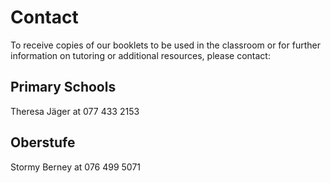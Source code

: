 # Contact


To receive copies of our booklets to be used in the classroom or for further information on tutoring or additional resources, please contact: 

## Primary Schools
Theresa Jäger at 077 433 2153

## Oberstufe
Stormy Berney at 076 499 5071
<!--stackedit_data:
eyJoaXN0b3J5IjpbMTUyMjQxNzUzOF19
-->